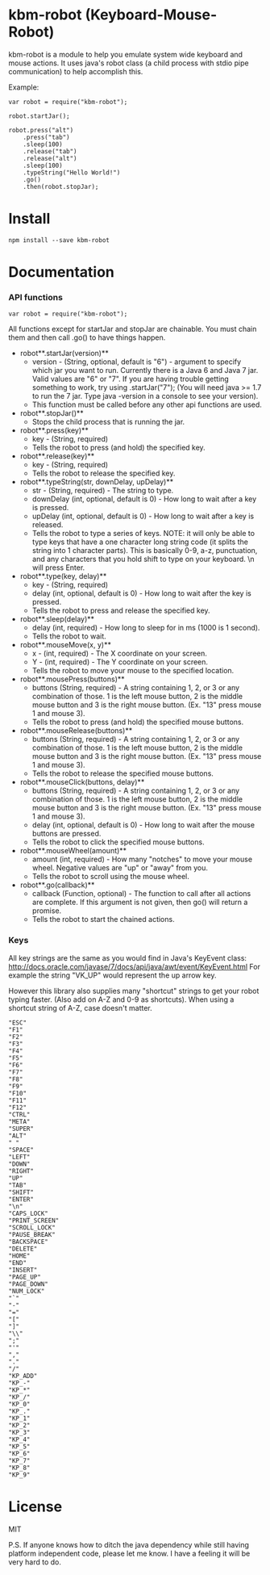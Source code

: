 # kbm-robot (Keyboard-Mouse-Robot)

kbm-robot is a module to help you emulate system wide keyboard and mouse actions. It uses java's robot class (a child process with stdio pipe communication) to help accomplish this.

Example:
```
var robot = require("kbm-robot");

robot.startJar();

robot.press("alt")
    .press("tab")
    .sleep(100)
    .release("tab")
    .release("alt")
    .sleep(100)
    .typeString("Hello World!")
    .go()
    .then(robot.stopJar);
```

# Install

```
npm install --save kbm-robot
```

# Documentation

### API functions
```
var robot = require("kbm-robot");
```
All functions except for startJar and stopJar are chainable. You must chain them and then call .go() to have things happen.

  - robot**.startJar(version)**
    - version - (String, optional, default is "6") - argument to specify which jar you want to run. Currently there is a Java 6 and Java 7 jar. Valid values are "6" or "7". If you are having trouble getting something to work, try using .startJar("7"); (You will need java >= 1.7 to run the 7 jar. Type java -version in a console to see your version).
    - This function must be called before any other api functions are used.
  - robot**.stopJar()**
    - Stops the child process that is running the jar.
  - robot**.press(key)**
    - key - (String, required)
    - Tells the robot to press (and hold) the specified key.
  - robot**.release(key)**
    - key - (String, required)
    - Tells the robot to release the specified key.
  - robot**.typeString(str, downDelay, upDelay)**
    - str - (String, required) - The string to type.
    - downDelay (int, optional, default is 0) - How long to wait after a key is pressed.
    - upDelay (int, optional, default is 0) - How long to wait after a key is released.
    - Tells the robot to type a series of keys. NOTE: it will only be able to type keys that have a one character long string code (it splits the string into 1 character parts). This is basically 0-9, a-z, punctuation, and any characters that you hold shift to type on your keyboard. \n will press Enter.
  - robot**.type(key, delay)**
    - key - (String, required)
    - delay (int, optional, default is 0) - How long to wait after the key is pressed.
    - Tells the robot to press and release the specified key.
  - robot**.sleep(delay)**
    - delay (int, required) - How long to sleep for in ms (1000 is 1 second).
    - Tells the robot to wait.
  - robot**.mouseMove(x, y)**
    - x - (int, required) - The X coordinate on your screen.
    - Y - (int, required) - The Y coordinate on your screen.
    - Tells the robot to move your mouse to the specified location.
  - robot**.mousePress(buttons)**
    - buttons (String, required) - A string containing 1, 2, or 3 or any combination of those. 1 is the left mouse button, 2 is the middle mouse button and 3 is the right mouse button. (Ex. "13" press mouse 1 and mouse 3).
    - Tells the robot to press (and hold) the specified mouse buttons.
  - robot**.mouseRelease(buttons)**
    - buttons (String, required) - A string containing 1, 2, or 3 or any combination of those. 1 is the left mouse button, 2 is the middle mouse button and 3 is the right mouse button. (Ex. "13" press mouse 1 and mouse 3).
    - Tells the robot to release the specified mouse buttons.
  - robot**.mouseClick(buttons, delay)**
    - buttons (String, required) - A string containing 1, 2, or 3 or any combination of those. 1 is the left mouse button, 2 is the middle mouse button and 3 is the right mouse button. (Ex. "13" press mouse 1 and mouse 3).
    - delay (int, optional, default is 0) - How long to wait after the mouse buttons are pressed.
    - Tells the robot to click the specified mouse buttons.
  - robot**.mouseWheel(amount)**
    - amount (int, required) - How many "notches" to move your mouse wheel. Negative values are "up" or "away" from you.
    - Tells the robot to scroll using the mouse wheel.
  - robot**.go(callback)**
    - callback (Function, optional) - The function to call after all actions are complete. If this argument is not given, then go() will return a promise.
    - Tells the robot to start the chained actions.

### Keys
All key strings are the same as you would find in Java's KeyEvent class: http://docs.oracle.com/javase/7/docs/api/java/awt/event/KeyEvent.html
For example the string "VK_UP" would represent the up arrow key.

However this library also supplies many "shortcut" strings to get your robot typing faster. (Also add on A-Z and 0-9 as shortcuts). When using a shortcut string of A-Z, case doesn't matter.
```
"ESC"
"F1"
"F2"
"F3"
"F4"
"F5"
"F6"
"F7"
"F8"
"F9"
"F10"
"F11"
"F12"
"CTRL"
"META"
"SUPER"
"ALT"
" "
"SPACE"
"LEFT"
"DOWN"
"RIGHT"
"UP"
"TAB"
"SHIFT"
"ENTER"
"\n"
"CAPS_LOCK"
"PRINT_SCREEN"
"SCROLL_LOCK"
"PAUSE_BREAK"
"BACKSPACE"
"DELETE"
"HOME"
"END"
"INSERT"
"PAGE_UP"
"PAGE_DOWN"
"NUM_LOCK"
"`"
"-"
"="
"["
"]"
"\\"
";"
"'"
","
"."
"/"
"KP_ADD"
"KP_-"
"KP_*"
"KP_/"
"KP_0"
"KP_."
"KP_1"
"KP_2"
"KP_3"
"KP_4"
"KP_5"
"KP_6"
"KP_7"
"KP_8"
"KP_9"
```

# License

MIT

P.S. If anyone knows how to ditch the java dependency while still having platform independent code, please let me know. I have a feeling it will be very hard to do.
